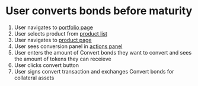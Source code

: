 # User converts bonds before maturity

1. User navigates to [portfolio page](../../pages/portfolio_page)
2. User selects product from [product list](../../pages/portfolio_page/features/product_list.md)
3. User navigates to [product page](../../pages/bond_page)
4. User sees conversion panel in [actions panel](../../pages/bond_page/features/actions_panel.md)
5. User enters the amount of Convert bonds they want to convert and sees the amount of tokens they can receieve
6. User clicks convert button
7. User signs convert transaction and exchanges Convert bonds for collateral assets
